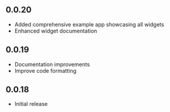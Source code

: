 ## 0.0.20

* Added comprehensive example app showcasing all widgets
* Enhanced widget documentation

## 0.0.19

* Documentation improvements
* Improve code formatting

## 0.0.18

* Initial release
